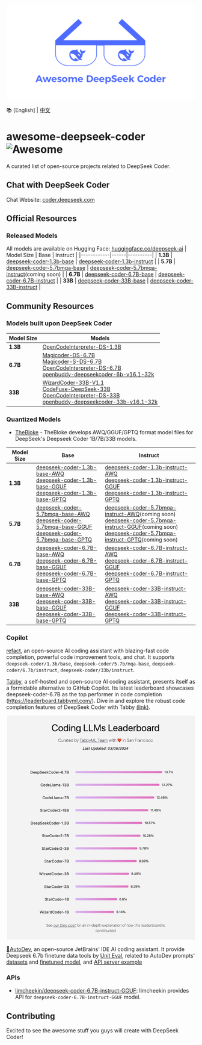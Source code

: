 <p align="center">
<img width="1000px" alt="Awesome DeepSeek Coder" src="images/Awesome_DeepSeek_Coder.png">
</p>

📚 [English] | [中文](https://github.com/deepseek-ai/awesome-deepseek-coder/blob/main/README_CN.md)
<br> 

# awesome-deepseek-coder ![Awesome](https://cdn.rawgit.com/sindresorhus/awesome/d7305f38d29fed78fa85652e3a63e154dd8e8829/media/badge.svg)

A curated list of open-source projects related to DeepSeek Coder.

## Chat with DeepSeek Coder
Chat Website: [coder.deepseek.com](https://coder.deepseek.com/)

## Official Resources
### Released Models
All models are available on Hugging Face: [huggingface.co/deepseek-ai](https://huggingface.co/deepseek-ai)
| Model Size | Base | Instruct |
|------------|------|----------|
| **1.3B**        | [deepseek-coder-1.3b-base](https://huggingface.co/deepseek-ai/deepseek-coder-1.3b-base) | [deepseek-coder-1.3b-instruct](https://huggingface.co/deepseek-ai/deepseek-coder-1.3b-instruct) |
| **5.7B**     | [deepseek-coder-5.7bmqa-base](https://huggingface.co/deepseek-ai/deepseek-coder-5.7bmqa-base) | [deepseek-coder-5.7bmqa-instruct](https://huggingface.co/deepseek-ai/deepseek-coder-5.7bmqa-instruct)(coming soon) |
| **6.7B**       | [deepseek-coder-6.7B-base](https://huggingface.co/deepseek-ai/deepseek-coder-6.7B-base) | [deepseek-coder-6.7B-instruct](https://huggingface.co/deepseek-ai/deepseek-coder-6.7B-instruct) |
| **33B**         | [deepseek-coder-33B-base](https://huggingface.co/deepseek-ai/deepseek-coder-33B-base) | [deepseek-coder-33B-instruct](https://huggingface.co/deepseek-ai/deepseek-coder-33B-instruct) |

## Community Resources

### Models built upon DeepSeek Coder

| Model Size | Models | 
|------------|------|
| **1.3B**        | [OpenCodeInterpreter-DS-1.3B](https://huggingface.co/m-a-p/OpenCodeInterpreter-DS-1.3B) |
| **6.7B**       | [Magicoder-DS-6.7B](https://huggingface.co/ise-uiuc/Magicoder-DS-6.7B) <br> [Magicoder-S-DS-6.7B](https://huggingface.co/ise-uiuc/Magicoder-S-DS-6.7B) <br> [OpenCodeInterpreter-DS-6.7B](https://huggingface.co/m-a-p/OpenCodeInterpreter-DS-6.7B) <br> [openbuddy-deepseekcoder-6b-v16.1-32k](https://huggingface.co/OpenBuddy/openbuddy-deepseekcoder-6b-v16.1-32k) | 
| **33B**         | [WizardCoder-33B-V1.1](https://huggingface.co/WizardLM/WizardCoder-33B-V1.1) <br> [CodeFuse-DeepSeek-33B](https://huggingface.co/codefuse-ai/CodeFuse-DeepSeek-33B) <br> [OpenCodeInterpreter-DS-33B](https://huggingface.co/m-a-p/OpenCodeInterpreter-DS-33B) <br> [openbuddy-deepseekcoder-33b-v16.1-32k](https://huggingface.co/OpenBuddy/openbuddy-deepseekcoder-33b-v16.1-32k)| 

### Quantized Models 

- [TheBloke](https://huggingface.co/TheBloke) - TheBloke develops AWQ/GGUF/GPTQ format model files for DeepSeek's Deepseek Coder 1B/7B/33B models.

| Model Size | Base | Instruct |
|------------|------|----------|
| **1.3B**   | [deepseek-coder-1.3b-base-AWQ](https://huggingface.co/TheBloke/deepseek-coder-1.3b-base-AWQ) <br> [deepseek-coder-1.3b-base-GGUF](https://huggingface.co/TheBloke/deepseek-coder-1.3b-base-GGUF) <br> [deepseek-coder-1.3b-base-GPTQ](https://huggingface.co/TheBloke/deepseek-coder-1.3b-base-GPTQ) | [deepseek-coder-1.3b-instruct-AWQ](https://huggingface.co/TheBloke/deepseek-coder-1.3b-instruct-AWQ) <br> [deepseek-coder-1.3b-instruct-GGUF](https://huggingface.co/TheBloke/deepseek-coder-1.3b-instruct-GGUF) <br> [deepseek-coder-1.3b-instruct-GPTQ](https://huggingface.co/TheBloke/deepseek-coder-1.3b-instruct-GPTQ) |
| **5.7B**   | [deepseek-coder-5.7bmqa-base-AWQ](https://huggingface.co/TheBloke/deepseek-coder-5.7bmqa-base-AWQ) <br> [deepseek-coder-5.7bmqa-base-GGUF](https://huggingface.co/TheBloke/deepseek-coder-5.7bmqa-base-GGUF) <br> [deepseek-coder-5.7bmqa-base-GPTQ](https://huggingface.co/TheBloke/deepseek-coder-5.7bmqa-base-GPTQ) | [deepseek-coder-5.7bmqa-instruct-AWQ](https://huggingface.co/TheBloke/deepseek-coder-5.7bmqa-instruct-AWQ)(coming soon) <br> [deepseek-coder-5.7bmqa-instruct-GGUF](https://huggingface.co/TheBloke/deepseek-coder-5.7bmqa-instruct-GGUF)(coming soon) <br> [deepseek-coder-5.7bmqa-instruct-GPTQ](https://huggingface.co/TheBloke/deepseek-coder-5.7bmqa-instruct-GPTQ)(coming soon) |
| **6.7B**   | [deepseek-coder-6.7B-base-AWQ](https://huggingface.co/TheBloke/deepseek-coder-6.7B-base-AWQ) <br> [deepseek-coder-6.7B-base-GGUF](https://huggingface.co/TheBloke/deepseek-coder-6.7B-base-GGUF) <br> [deepseek-coder-6.7B-base-GPTQ](https://huggingface.co/TheBloke/deepseek-coder-6.7B-base-GPTQ) | [deepseek-coder-6.7B-instruct-AWQ](https://huggingface.co/TheBloke/deepseek-coder-6.7B-instruct-AWQ) <br> [deepseek-coder-6.7B-instruct-GGUF](https://huggingface.co/TheBloke/deepseek-coder-6.7B-instruct-GGUF) <br> [deepseek-coder-6.7B-instruct-GPTQ](https://huggingface.co/TheBloke/deepseek-coder-6.7B-instruct-GPTQ) |
| **33B**    | [deepseek-coder-33B-base-AWQ](https://huggingface.co/TheBloke/deepseek-coder-33B-base-AWQ) <br> [deepseek-coder-33B-base-GGUF](https://huggingface.co/TheBloke/deepseek-coder-33B-base-GGUF) <br> [deepseek-coder-33B-base-GPTQ](https://huggingface.co/TheBloke/deepseek-coder-33B-base-GPTQ) | [deepseek-coder-33B-instruct-AWQ](https://huggingface.co/TheBloke/deepseek-coder-33B-instruct-AWQ) <br> [deepseek-coder-33B-instruct-GGUF](https://huggingface.co/TheBloke/deepseek-coder-33B-instruct-GGUF) <br> [deepseek-coder-33B-instruct-GPTQ](https://huggingface.co/TheBloke/deepseek-coder-33B-instruct-GPTQ) |

### Copilot
[refact](https://github.com/smallcloudai/refact),  an open-source AI coding assistant with blazing-fast code completion, powerful code improvement tools, and chat. It supports `deepseek-coder/1.3b/base`, `deepseek-coder/5.7b/mqa-base`, `deepseek-coder/6.7b/instruct`, `deepseek-coder/33b/instruct`.

[Tabby](https://github.com/TabbyML/tabby), a self-hosted and open-source AI coding assistant, presents itself as a formidable alternative to GitHub Copilot. Its latest leaderboard showcases deepseek-coder-6.7B as the top performer in code completion (https://leaderboard.tabbyml.com/).  Dive in and explore the robust code completion features of DeepSeek Coder with Tabby [(link)](https://tabby.tabbyml.com/docs/models/).
<p align="center">
<img width="500px" alt="Tabby-Leaderboard" src="images/Tabby-Leaderboard.png">
</p>

[🧙‍AutoDev](https://github.com/unit-mesh/auto-dev), an open-source JetBrains' IDE AI coding assistant. It provide Deepseek 6.7b finetune data tools by [Unit Eval](https://github.com/unit-mesh/unit-eval), related to AutoDev prompts' [datasets](https://huggingface.co/datasets/unit-mesh/unit-eval-completion) and [finetuned model](https://huggingface.co/unit-mesh/autodev-deepseek-6.7b-finetunes), and [API server example](https://github.com/unit-mesh/unit-eval/blob/master/finetunes/deepseek/api-server-python38.py)

### APIs
- [limcheekin/deepseek-coder-6.7B-instruct-GGUF](https://huggingface.co/spaces/limcheekin/deepseek-coder-6.7B-instruct-GGUF): limcheekin provides API for `deepseek-coder-6.7B-instruct-GGUF` model.

## Contributing
Excited to see the awesome stuff you guys will create with DeepSeek Coder!

